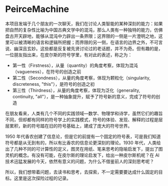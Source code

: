 # PeirceMachine

本项目发端于几个朋友的一次聊天，我们在讨论人类智能的某种深刻的能力：如果把自然的复杂性比喻为中国古典文学中的混沌，那么人类有一种独特的能力，仿佛盘古开天辟地，能够从混沌中力辟出一条界限；这界限的一侧是一片澄明之地，这里可以被清晰的语言和逻辑所把握；而界限的另一侧，在语言的边界之外，不可言说、幽深且玄妙。这些都是反复被先贤讨论过的老话题，并不为奇。但有趣的是，一位朋友指出来，在皮尔斯的符号学里，有对此的表述，称之为：

* 第一性（Firstness），从量（quantity）的角度考察，体现为混沌（vagueness），在符号的创造之前
* 第二性（Secondness），从量的角度考察，体现为颗粒化（singularity, discreteness, "this"），是符号的创造之初
* 第三性（Thirdness），从量的角度考察，体现为泛化（generality, continuity, "all"），是一种抽象提升，赋予了符号新的意义，完成了符号的创造

在朋友看来，人类有几个不同的实践领域—数学、物理学和诗学，虽然它们的趣旨不同，但却都有同样的符号学上的实践模式，符号的体验、发现、解释的过程是层层累积，新的符号踏在旧的符号基础上，建成了庞大的符号世界。

1950 年代香农创建了信息论，但是它的前提有一个固定的符号表，可是我们知道符号都是从无到有的，所以有比香农的信息论更深刻的理论。1930 年代，人类给出了几种不同的可计算性的定义，图灵在用纸、笔来思考的隐喻启发下，提出了图灵机的概念。有没有可能，在皮尔斯的理论启发下，给出一种皮尔斯机呢？在 AI 技术迅猛发展的今天，依然有意义的问题，为什么不借鉴前人的深刻思考呢？

所以，我们想带着问题，去读书和思考，去探索，不一定需要要达成什么固定的目标。这里是这次探险过程的记录。


